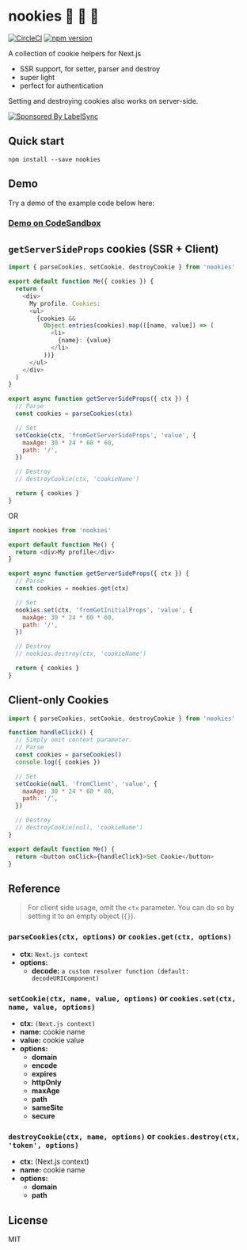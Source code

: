 # nookies :cookie: :cookie: :cookie:

[![CircleCI](https://circleci.com/gh/maticzav/nookies/tree/master.svg?style=shield)](https://circleci.com/gh/maticzav/nookies/tree/master) [![npm version](https://badge.fury.io/js/nookies.svg)](https://badge.fury.io/js/nookies)

A collection of cookie helpers for Next.js

- SSR support, for setter, parser and destroy
- super light
- perfect for authentication

Setting and destroying cookies also works on server-side.

<!-- BANNER START -->

[![Sponsored By LabelSync](https://label-sync.com/img/ads/github.png)](https://label-sync.com)

<!-- BANNER END -->

## Quick start

`npm install --save nookies`

## Demo

Try a demo of the example code below here:

### [Demo on CodeSandbox](https://codesandbox.io/s/charming-herschel-7z362)

## `getServerSideProps` cookies (SSR + Client)

```js
import { parseCookies, setCookie, destroyCookie } from 'nookies'

export default function Me({ cookies }) {
  return (
    <div>
      My profile. Cookies:
      <ul>
        {cookies &&
          Object.entries(cookies).map(([name, value]) => (
            <li>
              {name}: {value}
            </li>
          ))}
      </ul>
    </div>
  )
}

export async function getServerSideProps({ ctx }) {
  // Parse
  const cookies = parseCookies(ctx)

  // Set
  setCookie(ctx, 'fromGetServerSideProps', 'value', {
    maxAge: 30 * 24 * 60 * 60,
    path: '/',
  })

  // Destroy
  // destroyCookie(ctx, 'cookieName')

  return { cookies }
}
```

OR

```js
import nookies from 'nookies'

export default function Me() {
  return <div>My profile</div>
}

export async function getServerSideProps({ ctx }) {
  // Parse
  const cookies = nookies.get(ctx)

  // Set
  nookies.set(ctx, 'fromGetInitialProps', 'value', {
    maxAge: 30 * 24 * 60 * 60,
    path: '/',
  })

  // Destroy
  // nookies.destroy(ctx, 'cookieName')

  return { cookies }
}
```

## Client-only Cookies

```js
import { parseCookies, setCookie, destroyCookie } from 'nookies'

function handleClick() {
  // Simply omit context parameter.
  // Parse
  const cookies = parseCookies()
  console.log({ cookies })

  // Set
  setCookie(null, 'fromClient', 'value', {
    maxAge: 30 * 24 * 60 * 60,
    path: '/',
  })

  // Destroy
  // destroyCookie(null, 'cookieName')
}

export default function Me() {
  return <button onClick={handleClick}>Set Cookie</button>
}
```

## Reference

> For client side usage, omit the `ctx` parameter. You can do so by setting it to an empty object (`{}`).

### `parseCookies(ctx, options)` or `cookies.get(ctx, options)`

- **ctx:** `Next.js context`
- **options:**
  - **decode:** `a custom resolver function (default: decodeURIComponent)`

### `setCookie(ctx, name, value, options)` or `cookies.set(ctx, name, value, options)`

- **ctx:** `(Next.js context)`
- **name:** cookie name
- **value:** cookie value
- **options:**
  - **domain**
  - **encode**
  - **expires**
  - **httpOnly**
  - **maxAge**
  - **path**
  - **sameSite**
  - **secure**

### `destroyCookie(ctx, name, options)` or `cookies.destroy(ctx, 'token', options)`

- **ctx:** (Next.js context)
- **name:** cookie name
- **options:**
  - **domain**
  - **path**

## License

MIT
